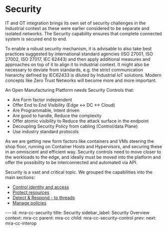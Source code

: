 # Security

IT and OT integration brings its own set of security challenges in the
Industrial context as these were earlier considered to be separate and
isolated networks. The Security capability ensures that complete
connected system is secured end to end.

To enable a robust security mechanism, it is advisable to also take best
practices suggested by international standard agencies (ISO 27001, ISO
27002, ISO 27017, IEC 62443) and then apply additional measures and
approaches on top of it to align it to industrial context. It might also
be necessary to deviate from standards, e.g. the strict communication
hierarchy defined by IEC62433 is diluted by Industrial IoT solutions.
Modern concepts like Zero Trust Networks will become more and more
important.

An Open Manufacturing Platform needs Security Controls that:
-   Are Form factor independent
-   Offer End to End Visibility (Edge \<-\> DC \<-\> Cloud)
-   Are Programmable, Intent driven
-   Are good to handle, Reduce the complexity
-   Offer atomic visibility to Reduce the attack surface in the endpoint
-   Decoupling Security Policy from cabling (Control/data Plane)
-   Use industry standard protocols

As we are getting new form factors like containers and VMs steering the
shop floor, running on Container Hosts and Hypervisors, and securing
these in an omniscient and efficient way. Security controls need to move
closer to the workloads to the edge, and ideally must be moved into the
platform and offer the possibility to be interconnected and automated
via API.

Security is a vast and critical topic. We grouped the capabilities into
the main sections:
-   [Control identity and access](ControlIdentiyAndAccess.md)
-   [Protect resources](ProtectResources.md)
-   [Detect & Respond - to threads](DetectAndRespond.md)
-   [Manage policies](ManagePolicies.md)

--- <!-- META -->
id: mra-cc-security
title: Security
sidebar_label: Security Overview
context: mra-cc
parent: mra-cc
child: mra-cc-security-control
prev:
next: mra-cc-interop
